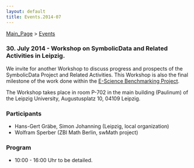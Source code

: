 ```yaml
---
layout: default
title: Events.2014-07
---
```


[Main\_Page](Main_Page "wikilink") \> [Events](Events "wikilink")

### 30. July 2014 - Workshop on SymbolicData and Related Activities in Leipzig.

We invite for another Workshop to discuss progress and prospects of the SymbolicData Project and Related Activities. This Workshop is also the final milestone of the work done within the [E-Science Benchmarking Project](Projects.EScience "wikilink").

The Workshop takes place in room P-702 in the main building (Paulinum) of the Leipzig University, Augustusplatz 10, 04109 Leipzig.

### Participants

-   Hans-Gert Gräbe, Simon Johanning (Leipzig, local organization)
-   Wolfram Sperber (ZBl Math Berlin, swMath project)

### Program

-   10:00 - 16:00 Uhr to be detailed.

